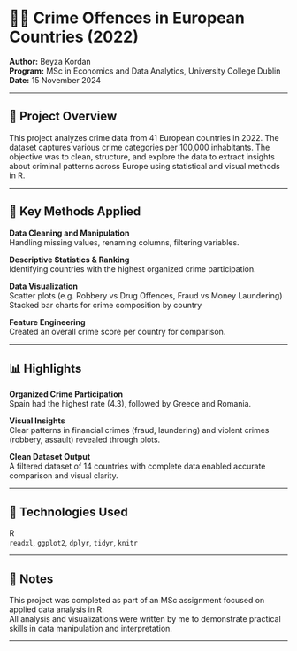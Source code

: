 # 🕵️‍♀️ Crime Offences in European Countries (2022)

**Author:** Beyza Kordan  
**Program:** MSc in Economics and Data Analytics, University College Dublin  
**Date:** 15 November 2024

---

## 📘 Project Overview

This project analyzes crime data from 41 European countries in 2022. The dataset captures various crime categories per 100,000 inhabitants. The objective was to clean, structure, and explore the data to extract insights about criminal patterns across Europe using statistical and visual methods in R.

---

## 🧠 Key Methods Applied

**Data Cleaning and Manipulation**  
Handling missing values, renaming columns, filtering variables.

**Descriptive Statistics & Ranking**  
Identifying countries with the highest organized crime participation.

**Data Visualization**  
Scatter plots (e.g. Robbery vs Drug Offences, Fraud vs Money Laundering)  
Stacked bar charts for crime composition by country

**Feature Engineering**  
Created an overall crime score per country for comparison.

---

## 📊 Highlights

**Organized Crime Participation**  
Spain had the highest rate (4.3), followed by Greece and Romania.

**Visual Insights**  
Clear patterns in financial crimes (fraud, laundering) and violent crimes (robbery, assault) revealed through plots.

**Clean Dataset Output**  
A filtered dataset of 14 countries with complete data enabled accurate comparison and visual clarity.

---

## 🔧 Technologies Used

R  
`readxl`, `ggplot2`, `dplyr`, `tidyr`, `knitr`

---

## 📎 Notes

This project was completed as part of an MSc assignment focused on applied data analysis in R.  
All analysis and visualizations were written by me to demonstrate practical skills in data manipulation and interpretation.

---
